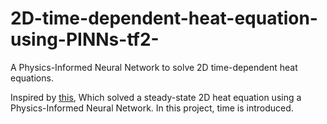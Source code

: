 # 2D-time-dependent-heat-equation-using-PINNs-tf2-
A Physics-Informed Neural Network to solve 2D time-dependent heat equations.


Inspired by [this](https://github.com/314arhaam/heat-pinn), Which solved a steady-state 2D heat equation using a Physics-Informed Neural Network. In this project, time is introduced.
